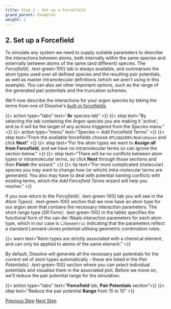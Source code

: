 ```yaml
---
title: Step 2 - Set up a Forcefield
grand_parent: Examples
weight: 2
---
```


## 2. Set up a Forcefield

To simulate any system we need to supply suitable parameters to describe the interactions between atoms, both internally within the same species and externally between atoms of the same (and different) species. The _Forcefield_{: .text-green-100} tab is always available, and summarises the atom types used over all defined species and the resulting pair potentials, as well as master intramolecular definitions (which we aren't using in this example). You can also set other important options, such as the range of the generated pair potentials and the truncation schemes.

We'll now describe the interactions for your argon species by taking the terms from one of Dissolve's [built-in forcefields](../../setup/forcefields.md).

{{< action type="tabs" text="**Ar** species tab" >}}
{{< step text="By selecting the tab containing the Argon species you are making it 'active', and so it will be the target of any actions triggered from the _Species_ menu." >}}
{{< action type="menu" text="Species &#8680; Add Forcefield Terms" >}}
{{< step text="From the available forcefields choose `OPLSAA2005/NobleGases` and click **Next**" >}}
{{< step text="For the atom types we want to **Assign all from Forcefield**, and we have no intramolecular terms so can ignore the section below." >}}
{{< step text="There will be no conflicts between atom types or intramolecular terms, so click **Next** through those sections and then **Finish** the wizard." >}}
{{< tip text="For more complicated (molecular) species you may want to change how (or which) _intra_-molecular terms are generated. You also may have to deal with potential naming conflicts with existing terms, which the _Add Forcefield Terms_ wizard will help you resolve." >}}

If you now return to the _Forcefield_{: .text-green-100} tab you will see in the _Atom Types_{: .text-green-100} section that we now have an atom type for our argon atom that contains the necessary interaction parameters. The short range type (_SR Form_{: .text-green-100} in the table) specifies the functional form of the van der Waals interaction parameters for each atom type, which in our case is `LJGeometric` indicating that the parameters reflect a standard Lennard-Jones potential utilising geometric combination rules.

{{< warn text="Atom types are strictly associated with a chemical element, and can only be applied to atoms of the same element." >}}

By default, Dissolve will generate all the necessary pair potentials for the current set of atom types automatically - these are listed in the _Pair Potentials_{: .text-green-100} section where you can select individual potentials and visualise them in the associated plot. Before we move on, we'll reduce the pair potential range for the simulation.

{{< action type="tabs" text="**Forcefield** tab, **Pair Potentials** section">}}
{{< step text="Reduce the pair potential **Range** from 15 to 10" >}}

<a class="btn left" href ="/docs/examples/argon/step1/">Previous Step</a>
<a class="btn right" href ="/docs/examples/argon/step3/">Next Step</a>
